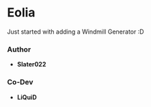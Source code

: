 Eolia
=====

Just started with adding a Windmill Generator :D

### Author

  - **Slater022**

### Co-Dev

  - **LiQuiD**
